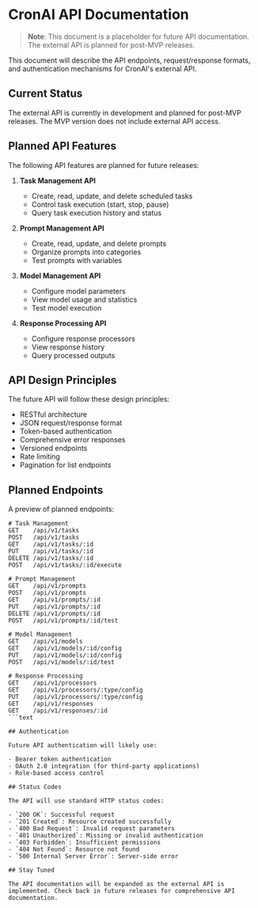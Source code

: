 # CronAI API Documentation

> **Note**: This document is a placeholder for future API documentation. The external API is planned for post-MVP releases.

This document will describe the API endpoints, request/response formats, and authentication mechanisms for CronAI's external API.

## Current Status

The external API is currently in development and planned for post-MVP releases. The MVP version does not include external API access.

## Planned API Features

The following API features are planned for future releases:

1. **Task Management API**
   - Create, read, update, and delete scheduled tasks
   - Control task execution (start, stop, pause)
   - Query task execution history and status

2. **Prompt Management API**
   - Create, read, update, and delete prompts
   - Organize prompts into categories
   - Test prompts with variables

3. **Model Management API**
   - Configure model parameters
   - View model usage and statistics
   - Test model execution

4. **Response Processing API**
   - Configure response processors
   - View response history
   - Query processed outputs

## API Design Principles

The future API will follow these design principles:

- RESTful architecture
- JSON request/response format
- Token-based authentication
- Comprehensive error responses
- Versioned endpoints
- Rate limiting
- Pagination for list endpoints

## Planned Endpoints

A preview of planned endpoints:

```text
# Task Management
GET    /api/v1/tasks
POST   /api/v1/tasks
GET    /api/v1/tasks/:id
PUT    /api/v1/tasks/:id
DELETE /api/v1/tasks/:id
POST   /api/v1/tasks/:id/execute

# Prompt Management
GET    /api/v1/prompts
POST   /api/v1/prompts
GET    /api/v1/prompts/:id
PUT    /api/v1/prompts/:id
DELETE /api/v1/prompts/:id
POST   /api/v1/prompts/:id/test

# Model Management
GET    /api/v1/models
GET    /api/v1/models/:id/config
PUT    /api/v1/models/:id/config
POST   /api/v1/models/:id/test

# Response Processing
GET    /api/v1/processors
GET    /api/v1/processors/:type/config
PUT    /api/v1/processors/:type/config
GET    /api/v1/responses
GET    /api/v1/responses/:id
```text

## Authentication

Future API authentication will likely use:

- Bearer token authentication
- OAuth 2.0 integration (for third-party applications)
- Role-based access control

## Status Codes

The API will use standard HTTP status codes:

- `200 OK`: Successful request
- `201 Created`: Resource created successfully
- `400 Bad Request`: Invalid request parameters
- `401 Unauthorized`: Missing or invalid authentication
- `403 Forbidden`: Insufficient permissions
- `404 Not Found`: Resource not found
- `500 Internal Server Error`: Server-side error

## Stay Tuned

The API documentation will be expanded as the external API is implemented. Check back in future releases for comprehensive API documentation.
